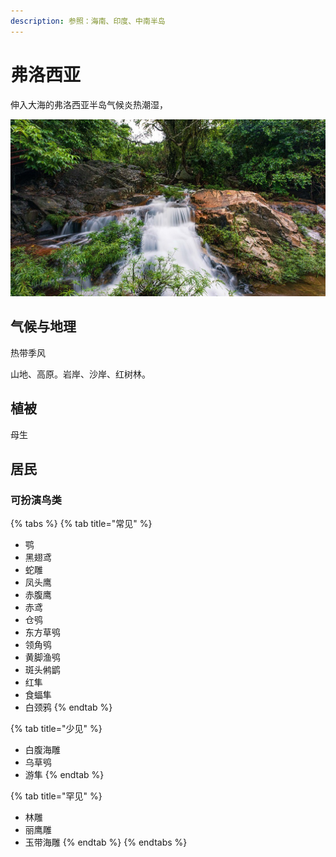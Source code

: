 ```yaml
---
description: 参照：海南、印度、中南半岛
---
```


# 弗洛西亚

伸入大海的弗洛西亚半岛气候炎热潮湿，

![](../../.gitbook/assets/hai-nan.jpg)

## 气候与地理 <a id="qi-hou"></a>

热带季风

‌山地、高原。岩岸、沙岸、红树林。

## 植被 <a id="zhi-bei"></a>

母生

## 居民 <a id="ju-min"></a>

### 可扮演鸟类 <a id="ke-ban-yan-niao-lei"></a>

{% tabs %}
{% tab title="常见" %}
* 鹗
* 黑翅鸢
* 蛇雕
* 凤头鹰
* 赤腹鹰
* 赤鸢
* 仓鸮
* 东方草鸮
* 领角鸮
* 黄脚渔鸮
* 斑头鸺鹠
* 红隼
* 食蝠隼
* 白颈鸦
{% endtab %}

{% tab title="少见" %}
* 白腹海雕
* 乌草鸮
* 游隼
{% endtab %}

{% tab title="罕见" %}
* 林雕
* 丽鹰雕
* 玉带海雕
{% endtab %}
{% endtabs %}

